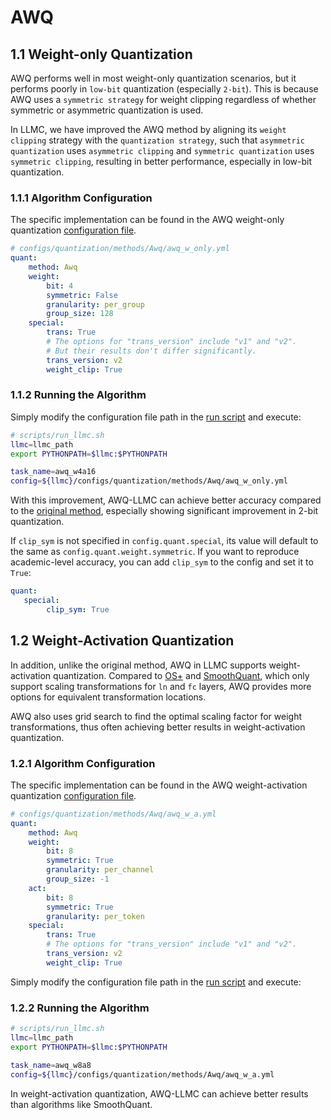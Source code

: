 
# AWQ

## 1.1 Weight-only Quantization

AWQ performs well in most weight-only quantization scenarios, but it performs poorly in `low-bit` quantization (especially `2-bit`). This is because AWQ uses a `symmetric strategy` for weight clipping regardless of whether symmetric or asymmetric quantization is used.

In LLMC, we have improved the AWQ method by aligning its `weight clipping` strategy with the `quantization strategy`, such that `asymmetric quantization` uses `asymmetric clipping` and `symmetric quantization` uses `symmetric clipping`, resulting in better performance, especially in low-bit quantization.

### 1.1.1 Algorithm Configuration

The specific implementation can be found in the AWQ weight-only quantization [configuration file](https://github.com/ModelTC/llmc/tree/main/configs/quantization/methods/Awq/awq_w_only.yml).

```yaml
# configs/quantization/methods/Awq/awq_w_only.yml
quant:
    method: Awq
    weight:
        bit: 4
        symmetric: False
        granularity: per_group
        group_size: 128
    special:
        trans: True
        # The options for "trans_version" include "v1" and "v2". 
        # But their results don't differ significantly.
        trans_version: v2
        weight_clip: True 
```

### 1.1.2 Running the Algorithm

Simply modify the configuration file path in the [run script](https://github.com/ModelTC/llmc/tree/main/scripts/run_llmc.sh) and execute:

```bash
# scripts/run_llmc.sh
llmc=llmc_path
export PYTHONPATH=$llmc:$PYTHONPATH

task_name=awq_w4a16
config=${llmc}/configs/quantization/methods/Awq/awq_w_only.yml
```

With this improvement, AWQ-LLMC can achieve better accuracy compared to the [original method](https://github.com/mit-han-lab/llm-awq), especially showing significant improvement in 2-bit quantization.

If `clip_sym` is not specified in `config.quant.special`, its value will default to the same as `config.quant.weight.symmetric`. If you want to reproduce academic-level accuracy, you can add `clip_sym` to the config and set it to `True`:

```yaml
quant:
   special:
        clip_sym: True
```

## 1.2 Weight-Activation Quantization

In addition, unlike the original method, AWQ in LLMC supports weight-activation quantization. Compared to [OS+](https://arxiv.org/abs/2304.09145) and [SmoothQuant](https://arxiv.org/abs/2211.10438), which only support scaling transformations for `ln` and `fc` layers, AWQ provides more options for equivalent transformation locations.

AWQ also uses grid search to find the optimal scaling factor for weight transformations, thus often achieving better results in weight-activation quantization.

### 1.2.1 Algorithm Configuration

The specific implementation can be found in the AWQ weight-activation quantization [configuration file](https://github.com/ModelTC/llmc/tree/main/configs/quantization/methods/Awq/awq_w_a.yml).

```yaml
# configs/quantization/methods/Awq/awq_w_a.yml
quant:
    method: Awq
    weight:
        bit: 8
        symmetric: True
        granularity: per_channel
        group_size: -1
    act:
        bit: 8
        symmetric: True
        granularity: per_token
    special:
        trans: True
        # The options for "trans_version" include "v1" and "v2".
        trans_version: v2
        weight_clip: True 
```

Simply modify the configuration file path in the [run script](https://github.com/ModelTC/llmc/tree/main/scripts/run_llmc.sh) and execute:

### 1.2.2 Running the Algorithm

```bash
# scripts/run_llmc.sh
llmc=llmc_path
export PYTHONPATH=$llmc:$PYTHONPATH

task_name=awq_w8a8
config=${llmc}/configs/quantization/methods/Awq/awq_w_a.yml
```

In weight-activation quantization, AWQ-LLMC can achieve better results than algorithms like SmoothQuant.
